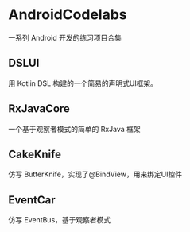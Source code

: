 # AndroidCodelabs
一系列 Android 开发的练习项目合集

## DSLUI

用 Kotlin DSL 构建的一个简易的声明式UI框架。

## RxJavaCore

一个基于观察者模式的简单的 RxJava 框架

## CakeKnife

仿写 ButterKnife，实现了@BindView，用来绑定UI控件

## EventCar

仿写 EventBus，基于观察者模式
